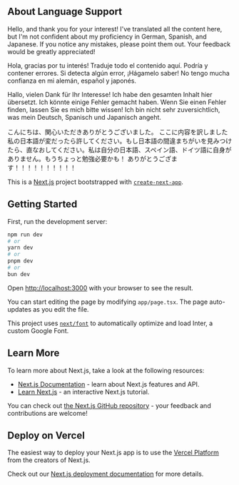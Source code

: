 ## About Language Support

Hello, and thank you for your interest!
I've translated all the content here, but I'm not confident about my proficiency in German, Spanish, and Japanese. If you notice any mistakes, please point them out. Your feedback would be greatly appreciated!

Hola, gracias por tu interés!
Traduje todo el contenido aquí. Podría y contener errores. Si detecta algún error, ¡Hágamelo saber! No tengo mucha confianza en mi alemán, español y japonés.

Hallo, vielen Dank für Ihr Interesse!
Ich habe den gesamten Inhalt hier übersetzt. Ich könnte einige Fehler gemacht haben. Wenn Sie einen Fehler finden, lassen Sie es mich bitte wissen! Ich bin nicht sehr zuversichtlich, was mein Deutsch, Spanisch und Japanisch angeht.

こんにちは、関心いただきありがとうございました。
ここに内容を訳しました 私の日本語が変だったら許してください。もし日本語の間違まちがいを見みつけたら、直なおしてください。私は自分の日本語、スペイン語、ドイツ語に自身がありません。もうちょっと勉強必要かも！
ありがとうござます！！！！！！！！！！


This is a [Next.js](https://nextjs.org/) project bootstrapped with [`create-next-app`](https://github.com/vercel/next.js/tree/canary/packages/create-next-app).

## Getting Started

First, run the development server:

```bash
npm run dev
# or
yarn dev
# or
pnpm dev
# or
bun dev
```

Open [http://localhost:3000](http://localhost:3000) with your browser to see the result.

You can start editing the page by modifying `app/page.tsx`. The page auto-updates as you edit the file.

This project uses [`next/font`](https://nextjs.org/docs/basic-features/font-optimization) to automatically optimize and load Inter, a custom Google Font.

## Learn More

To learn more about Next.js, take a look at the following resources:

- [Next.js Documentation](https://nextjs.org/docs) - learn about Next.js features and API.
- [Learn Next.js](https://nextjs.org/learn) - an interactive Next.js tutorial.

You can check out [the Next.js GitHub repository](https://github.com/vercel/next.js/) - your feedback and contributions are welcome!

## Deploy on Vercel

The easiest way to deploy your Next.js app is to use the [Vercel Platform](https://vercel.com/new?utm_medium=default-template&filter=next.js&utm_source=create-next-app&utm_campaign=create-next-app-readme) from the creators of Next.js.

Check out our [Next.js deployment documentation](https://nextjs.org/docs/deployment) for more details.
